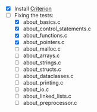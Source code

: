 - [x] Install [Criterion](https://github.com/Snaipe/Criterion)
- [ ] Fixing the tests:
  - [x] about_basics.c
  - [x] about_control_statements.c
  - [x] about_functions.c
  - [x] about_pointers.c
  - [ ] about_malloc.c
  - [ ] about_arrays.c
  - [ ] about_strings.c
  - [ ] about_structs.c
  - [ ] about_dataclasses.c
  - [ ] about_printing.c
  - [ ] about_io.c
  - [ ] about_linked_lists.c
  - [ ] about_preprocessor.c
